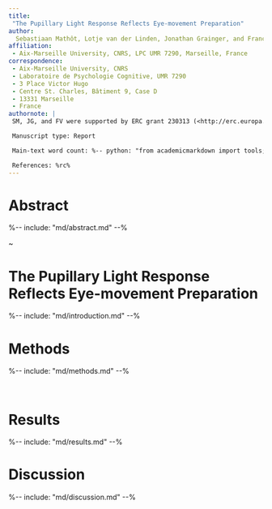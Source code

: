 ```yaml
---
title:
 "The Pupillary Light Response Reflects Eye-movement Preparation"
author:
  Sebastiaan Mathôt, Lotje van der Linden, Jonathan Grainger, and Françoise Vitu
affiliation:
 - Aix-Marseille University, CNRS, LPC UMR 7290, Marseille, France
correspondence:
 - Aix-Marseille University, CNRS
 - Laboratoire de Psychologie Cognitive, UMR 7290
 - 3 Place Victor Hugo
 - Centre St. Charles, Bâtiment 9, Case D
 - 13331 Marseille
 - France
authornote: |
 SM, JG, and FV were supported by ERC grant 230313 (<http://erc.europa.eu/>). LvdL was supported by a grant ('allocation de recherche') from the French ministry of research (2012–2015). The funders had no role in study design, data collection and analysis, decision to publish, or preparation of the manuscript. The authors declare no competing financial interests.

 Manuscript type: Report

 Main-text word count: %-- python: "from academicmarkdown import tools; print tools.wordCount(['md/introduction.md', 'md/methods.md', 'md/results.md', 'md/discussion.md'])" --%

 References: %rc%
---
```


# Abstract

%-- include: "md/abstract.md" --%

~

# The Pupillary Light Response Reflects Eye-movement Preparation

%-- include: "md/introduction.md" --%

# Methods

%-- include: "md/methods.md" --%

<br />

# Results

%-- include: "md/results.md" --%

# Discussion

%-- include: "md/discussion.md" --%
